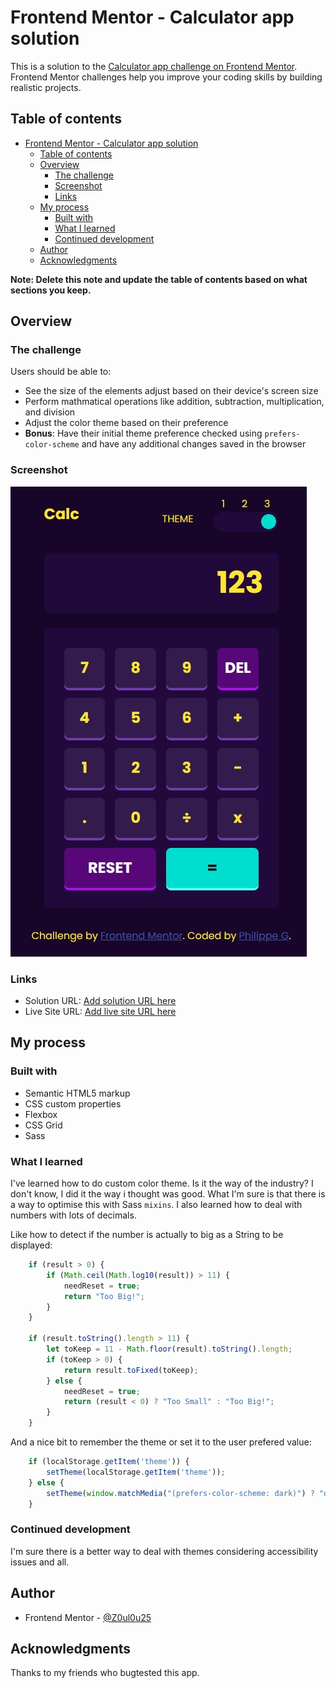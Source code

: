 # Frontend Mentor - Calculator app solution

This is a solution to the [Calculator app challenge on Frontend Mentor](https://www.frontendmentor.io/challenges/calculator-app-9lteq5N29). Frontend Mentor challenges help you improve your coding skills by building realistic projects.

## Table of contents

- [Frontend Mentor - Calculator app solution](#frontend-mentor---calculator-app-solution)
  - [Table of contents](#table-of-contents)
  - [Overview](#overview)
    - [The challenge](#the-challenge)
    - [Screenshot](#screenshot)
    - [Links](#links)
  - [My process](#my-process)
    - [Built with](#built-with)
    - [What I learned](#what-i-learned)
    - [Continued development](#continued-development)
  - [Author](#author)
  - [Acknowledgments](#acknowledgments)

**Note: Delete this note and update the table of contents based on what sections you keep.**

## Overview

### The challenge

Users should be able to:

- See the size of the elements adjust based on their device's screen size
- Perform mathmatical operations like addition, subtraction, multiplication, and division
- Adjust the color theme based on their preference
- **Bonus**: Have their initial theme preference checked using `prefers-color-scheme` and have any additional changes saved in the browser

### Screenshot

![](./screenshot.jpg)

### Links

- Solution URL: [Add solution URL here](https://#)
- Live Site URL: [Add live site URL here](https://#)

## My process

### Built with

- Semantic HTML5 markup
- CSS custom properties
- Flexbox
- CSS Grid
- Sass


### What I learned

I've learned how to do custom color theme. Is it the way of the industry? I don't know, I did it the way i thought was good. What I'm sure is that there is a way to optimise this with Sass `mixins`.
I also learned how to deal with numbers with lots of decimals.

Like how to detect if the number is actually to big as a String to be displayed:

```js
	if (result > 0) {
		if (Math.ceil(Math.log10(result)) > 11) {
			needReset = true;
			return "Too Big!";
		}
	}

	if (result.toString().length > 11) {
		let toKeep = 11 - Math.floor(result).toString().length;
		if (toKeep > 0) {
			return result.toFixed(toKeep);
		} else {
			needReset = true;
			return (result < 0) ? "Too Small" : "Too Big!";
		}
	}
```

And a nice bit to remember the theme or set it to the user prefered value:
```js
	if (localStorage.getItem('theme')) {
		setTheme(localStorage.getItem('theme'));
	} else {
		setTheme(window.matchMedia("(prefers-color-scheme: dark)") ? "dark" : "light");
	}
```

### Continued development

I'm sure there is a better way to deal with themes considering accessibility issues and all.

## Author

- Frontend Mentor - [@Z0ul0u25](https://www.frontendmentor.io/profile/Z0ul0u25)


## Acknowledgments

Thanks to my friends who bugtested this app.
